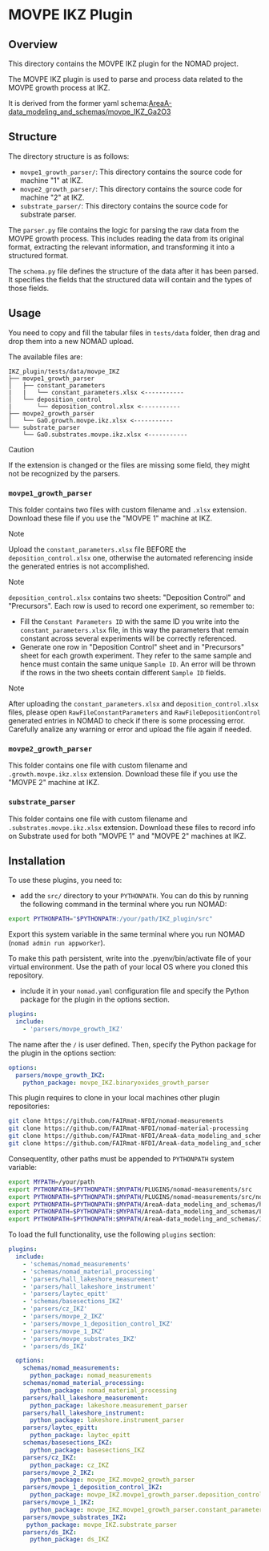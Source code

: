 # MOVPE IKZ Plugin

## Overview

This directory contains the MOVPE IKZ plugin for the NOMAD project.

The MOVPE IKZ plugin is used to parse and process data related to the MOVPE growth process at IKZ.

It is derived from the former yaml schema:[AreaA-data_modeling_and_schemas/movpe_IKZ_Ga2O3](https://github.com/FAIRmat-NFDI/AreaA-data_modeling_and_schemas/tree/main/movpe_IKZ_Ga2O3)

## Structure

The directory structure is as follows:

- `movpe1_growth_parser/`: This directory contains the source code for machine "1" at IKZ.
- `movpe2_growth_parser/`: This directory contains the source code for machine "2" at IKZ.
- `substrate_parser/`: This directory contains the source code for substrate parser.

The `parser.py` file contains the logic for parsing the raw data from the MOVPE growth process. This includes reading the data from its original format, extracting the relevant information, and transforming it into a structured format.

The `schema.py` file defines the structure of the data after it has been parsed. It specifies the fields that the structured data will contain and the types of those fields.

## Usage

You need to copy and fill the tabular files in `tests/data` folder, then drag and drop them into a new NOMAD upload.

The available files are:

```
IKZ_plugin/tests/data/movpe_IKZ
├── movpe1_growth_parser
│   ├── constant_parameters
|   |   └── constant_parameters.xlsx <-----------
│   └── deposition_control
|       └── deposition_control.xlsx <-----------
├── movpe2_growth_parser
│   └── GaO.growth.movpe.ikz.xlsx <-----------
└── substrate_parser
    └── GaO.substrates.movpe.ikz.xlsx <-----------
```

> [!CAUTION]
> If the extension is changed or the files are missing some field, they might not be recognized by the parsers.

### `movpe1_growth_parser`

This folder contains two files with custom filename and `.xlsx` extension. Download these file if you use the "MOVPE 1" machine at IKZ.

> [!NOTE]
> Upload the `constant_parameters.xlsx` file BEFORE the `deposition_control.xlsx` one, otherwise the automated referencing inside the generated entries is not accomplished.

> [!NOTE]
> `deposition_control.xlsx` contains two sheets: "Deposition Control" and "Precursors". Each row is used to record one experiment, so remember to:
>
> - Fill the `Constant Parameters ID` with the same ID you write into the `constant_parameters.xlsx` file, in this way the parameters that remain constant across several experiments will be correctly referenced.
> - Generate one row in "Deposition Control" sheet and in "Precursors" sheet for each growth experiment. They refer to the same sample and hence must contain the same unique `Sample ID`. An error will be thrown if the rows in the two sheets contain different `Sample ID` fields.

> [!NOTE]
> After uploading the `constant_parameters.xlsx` and `deposition_control.xlsx` files, please open `RawFileConstantParameters` and `RawFileDepositionControl` generated entries in NOMAD to check if there is some processing error. Carefully analize any warning or error and upload the file again if needed.

### `movpe2_growth_parser`

This folder contains one file with custom filename and `.growth.movpe.ikz.xlsx` extension. Download these file if you use the "MOVPE 2" machine at IKZ.

### `substrate_parser`

This folder contains one file with custom filename and `.substrates.movpe.ikz.xlsx` extension. Download these files to record info on Substrate used for both "MOVPE 1" and "MOVPE 2" machines at IKZ.



## Installation

To use these plugins, you need to:

* add the `src/` directory to your `PYTHONPATH`. You can do this by running the following command in the terminal where you run NOMAD:
```sh
export PYTHONPATH="$PYTHONPATH:/your/path/IKZ_plugin/src"
```
Export this system variable in the same terminal where you run NOMAD (`nomad admin run appworker`).

To make this path persistent, write into the .pyenv/bin/activate file of your virtual environment. Use the path of your local OS where you cloned this repository.

* include it in your `nomad.yaml` configuration file and specify the Python package for the plugin in the options section.
```yaml
plugins:
  include:
    - 'parsers/movpe_growth_IKZ'
```
The name after the `/` is user defined.
Then, specify the Python package for the plugin in the options section:
```yaml
options:
  parsers/movpe_growth_IKZ:
    python_package: movpe_IKZ.binaryoxides_growth_parser
```

This plugin requires to clone in your local machines other plugin repositories:

```sh
git clone https://github.com/FAIRmat-NFDI/nomad-measurements
git clone https://github.com/FAIRmat-NFDI/nomad-material-processing
git clone https://github.com/FAIRmat-NFDI/AreaA-data_modeling_and_schemas/tree/main/hall
git clone https://github.com/FAIRmat-NFDI/AreaA-data_modeling_and_schemas/tree/main/LayTec_EpiTT
```

Consequentlty, other paths must be appended to `PYTHONPATH` system variable:

```sh
export MYPATH=/your/path
export PYTHONPATH=$PYTHONPATH:$MYPATH/PLUGINS/nomad-measurements/src
export PYTHONPATH=$PYTHONPATH:$MYPATH/PLUGINS/nomad-measurements/src/nomad_measurements
export PYTHONPATH=$PYTHONPATH:$MYPATH/AreaA-data_modeling_and_schemas/hall/Lakeshore_plugin
export PYTHONPATH=$PYTHONPATH:$MYPATH/AreaA-data_modeling_and_schemas/LayTec_EpiTT/laytec_epitt_plugin/src
export PYTHONPATH=$PYTHONPATH:$MYPATH/AreaA-data_modeling_and_schemas/IKZ_plugin/src
```

To load the full functionality, use the following `plugins` section:

```yaml
plugins:
  include:
    - 'schemas/nomad_measurements'
    - 'schemas/nomad_material_processing'
    - 'parsers/hall_lakeshore_measurement'
    - 'parsers/hall_lakeshore_instrument'
    - 'parsers/laytec_epitt'
    - 'schemas/basesections_IKZ'
    - 'parsers/cz_IKZ'
    - 'parsers/movpe_2_IKZ'
    - 'parsers/movpe_1_deposition_control_IKZ'
    - 'parsers/movpe_1_IKZ'
    - 'parsers/movpe_substrates_IKZ'
    - 'parsers/ds_IKZ'

  options:
    schemas/nomad_measurements:
      python_package: nomad_measurements
    schemas/nomad_material_processing:
      python_package: nomad_material_processing
    parsers/hall_lakeshore_measurement:
      python_package: lakeshore.measurement_parser
    parsers/hall_lakeshore_instrument:
      python_package: lakeshore.instrument_parser
    parsers/laytec_epitt:
      python_package: laytec_epitt
    schemas/basesections_IKZ:
      python_package: basesections_IKZ
    parsers/cz_IKZ:
      python_package: cz_IKZ
    parsers/movpe_2_IKZ:
      python_package: movpe_IKZ.movpe2_growth_parser
    parsers/movpe_1_deposition_control_IKZ:
      python_package: movpe_IKZ.movpe1_growth_parser.deposition_control
    parsers/movpe_1_IKZ:
      python_package: movpe_IKZ.movpe1_growth_parser.constant_parameters
    parsers/movpe_substrates_IKZ:
     python_package: movpe_IKZ.substrate_parser
    parsers/ds_IKZ:
      python_package: ds_IKZ
```
